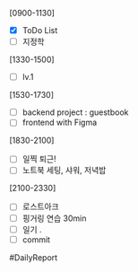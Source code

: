 [0900-1130]
- [x] ToDo List 
- [ ] 지정학

[1330-1500]
- [ ] lv.1

[1530-1730]
- [ ] backend project : guestbook 
- [ ] frontend with Figma 

[1830-2100]
- [ ] 일찍 퇴근! 
- [ ] 노트북 세팅, 샤워, 저녁밥

[2100-2330]
- [ ] 로스트아크 
- [ ] 핑거링 연습 30min
- [ ] 일기
	.
- [ ] commit

#DailyReport 